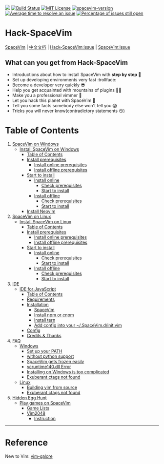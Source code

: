 [![](https://spacevim.org/img/build-with-SpaceVim.svg)](https://spacevim.org)
[![Build Status](https://travis-ci.org/Gabirel/Hack-SpaceVim.svg?branch=master)](https://travis-ci.org/Gabirel/Hack-SpaceVim)
[![MIT License](https://img.shields.io/badge/license-MIT-blue.svg?style=flat)](LICENSE)
[![spacevim-version](https://img.shields.io/badge/spacevim-v0.5.0--dev-ff69b4.svg)](https://spacevim.org)
[![Average time to resolve an issue](http://isitmaintained.com/badge/resolution/Gabirel/Hack-SpaceVim.svg)](http://isitmaintained.com/project/Gabirel/Hack-SpaceVim "Average time to resolve an issue")
[![Percentage of issues still open](http://isitmaintained.com/badge/open/Gabirel/Hack-SpaceVim.svg)](http://isitmaintained.com/project/Gabirel/Hack-SpaceVim "Percentage of issues still open")

# Hack-SpaceVim

[SpaceVim][spacevim] | [中文文档](README_zh_CN.md) | [Hack-SpaceVim:issue][Hack-SpaceVim:issue-tracker] | [SpaceVim:issue][SpaceVim:issue-tracker]

## What can you get from Hack-SpaceVim

* Introductions about how to install SpaceVim with **step by step** :metal:
* Set up developing environments very fast :trollface:
* Become a developer very quickly :sunglasses:
* Help you get acquainted with mountains of plugins :massage_woman:
* Make you a professional vimmer :muscle:
* Let you hack this planet with SpaceVim :new_moon_with_face:
* Tell you some facts somebody else won't tell you :scream:
* Tricks you will never know(contradictory statements :smirk:)

Table of Contents
=================

1. [SpaceVim on Windows][1]
    * [Install SpaceVim on Windows][1-1]
      * [Table of Contents][1-1-0]
      * [Install prerequisites][1-1-1]
         * [Install online prerequisites][1-1-1-1]
         * [Install offline prerequisites][1-1-1-2]
      * [Start to install][1-1-2]
         * [Install online][1-1-2-1]
            * [Check prerequisites][1-1-2-1-1]
            * [Start to install][1-1-2-1-2]
         * [Install offline][1-1-2-2]
            * [Check prerequisites][1-1-2-2-1]
            * [Start to install][1-1-2-2-2]
      * [Install Neovim][1-1-3]
2. [SpaceVim on Linux][2]
   * [Install SpaceVim on Linux][2-1]
      * [Table of Contents][2-1-0]
      * [Install prerequisites][2-1-1]
         * [Install online prerequisites][2-1-1-1]
         * [Install offline prerequisites][2-1-1-2]
      * [Start to install][2-1-2]
         * [Install online][2-1-2-1]
            * [Check prerequisites][2-1-2-1-1]
            * [Start to install][2-1-2-1-2]
         * [Install offline][2-1-2-2]
            * [Check prerequisites][2-1-2-2-1]
            * [Start to install][2-1-2-2-2]
3. [IDE][ide]
   * [IDE for JavaScript][ide-for-javascript]
      * [Table of Contents][ide-for-js-table-of-contents]
      * [Requirements][ide-for-js-requirements]
      * [Installation][ide-for-js-installation]
         * [SpaceVim][ide-for-js-spacevim]
         * [Install npm or cnpm][ide-for-js-install-npm-or-cnpm]
         * [Install tern][ide-for-js-install-tern]
         * [Add config into your ~/.SpaceVim.d/init.vim][ide-for-js-add-config-into-your-spacevimdinitvim]
      * [Config][ide-for-js-config]
      * [Credits &amp; Thanks][ide-for-js-thanks]
3. [FAQ][faq]
    * [Windows][faq-windows]
      * [Set up your PATH][set-up-your-path]
      * [without python support][without-python-support]
      * [SpaceVim gets frozen easily][spacevim-gets-frozen-easily]
      * [vcruntime140.dll Error][vcruntime140dll-error]
      * [Installing on Windows is too complicated][installing-on-windows-is-too-complicated]
      * [Exuberant ctags not found][exuberant-ctags-not-found-windows]
    * [Linux][faq-linux]
      * [Building vim from source][building-vim-from-source]
      * [Exuberant ctags not found][exuberant-ctags-not-found-linux]
4. [Hidden Egg Hunt][hidden-egg-hunt]
    * [Play games on SpaceVim][play-games-on-spacevim]
      * [Game Lists][game-lists]
      * [Vim2048][vim2048]
        * [Instruction][vim2048-instruction]

---------------------------

# Reference

New to Vim: [vim-galore][]


[spacevim]: https://github.com/spacevim/spacevim
[Hack-SpaceVim:issue-tracker]: https://github.com/Gabirel/Hack-SpaceVim/issues
[SpaceVim:issue-tracker]: https://github.com/spacevim/spacevim/issues
[vim-galore]: https://github.com/mhinz/vim-galore

[1]: en_US/installation/installation-for-windows.md#install-spacevim-on-windows
[1-1]: en_US/installation/installation-for-windows.md#install-spacevim-on-windows
[1-1-0]: en_US/installation/installation-for-windows.md#table-of-contents
[1-1-1]: en_US/installation/installation-for-windows.md#install-prerequisites
[1-1-1-1]: en_US/installation/installation-for-windows.md#install-online-prerequisites
[1-1-1-2]: en_US/installation/installation-for-windows.md#install-offline-prerequisites
[1-1-2]: en_US/installation/installation-for-windows.md#start-to-install
[1-1-2-1]: en_US/installation/installation-for-windows.md#install-online
[1-1-2-1-1]: en_US/installation/installation-for-windows.md#check-prerequisites
[1-1-2-1-2]: en_US/installation/installation-for-windows.md#start-to-install-1
[1-1-2-2]: en_US/installation/installation-for-windows.md#install-offline
[1-1-2-2-1]: en_US/installation/installation-for-windows.md#check-prerequisites-1
[1-1-2-2-2]: en_US/installation/installation-for-windows.md#start-to-install-2
[1-1-3]: en_US/installation/installation-for-windows.md#install-neovim

[2]: en_US/installation/installation-for-linux.md#install-spacevim-on-linux
[2-1]: en_US/installation/installation-for-linux.md#install-spacevim-on-linux
[2-1-0]: en_US/installation/installation-for-linux.md#table-of-contents
[2-1-1]: en_US/installation/installation-for-linux.md#install-prerequisites
[2-1-1-1]: en_US/installation/installation-for-linux.md#install-online-prerequisites
[2-1-1-2]: en_US/installation/installation-for-linux.md#install-offline-prerequisites
[2-1-2]: en_US/installation/installation-for-linux.md#start-to-install
[2-1-2-1]: en_US/installation/installation-for-linux.md#install-online
[2-1-2-1-1]: en_US/installation/installation-for-linux.md#check-prerequisites
[2-1-2-1-2]: en_US/installation/installation-for-linux.md#start-to-install-1
[2-1-2-2]: en_US/installation/installation-for-linux.md#install-offline
[2-1-2-2-1]: en_US/installation/installation-for-linux.md#check-prerequisites-1
[2-1-2-2-2]: en_US/installation/installation-for-linux.md#start-to-install-2

[ide]: en_US/IDE
[ide-for-javascript]: en_US/IDE/JavaScript.md#ide-for-javascript
[ide-for-js-table-of-contents]: en_US/IDE/JavaScript.md#table-of-contents
[ide-for-js-requirements]: en_US/IDE/JavaScript.md#requirements
[ide-for-js-installation]: en_US/IDE/JavaScript.md#installation
[ide-for-js-spacevim]: en_US/IDE/JavaScript.md#spacevim
[ide-for-js-install-npm-or-cnpm]: en_US/IDE/JavaScript.md#install-npm-or-cnpm
[ide-for-js-install-tern]: en_US/IDE/JavaScript.md#install-tern
[ide-for-js-add-config-into-your-spacevimdinitvim]: en_US/IDE/JavaScript.md#add-config-into-your-spacevimdinitvim
[ide-for-js-config]: en_US/IDE/JavaScript.md#config
[ide-for-js-thanks]: en_US/IDE/JavaScript.md#credits--thanks

[faq]: en_US/FAQ.md#faq
[faq-windows]: en_US/FAQ.md#windows
[set-up-your-path]: en_US/FAQ.md#set-up-your-path
[without-python-support]: en_US/FAQ.md#without-python-support
[spacevim-gets-frozen-easily]: en_US/FAQ.md#spacevim-gets-frozen-easily
[vcruntime140dll-error]: en_US/FAQ.md#vcruntime140dll-error
[installing-on-windows-is-too-complicated]: en_US/FAQ.md#installing-on-windows-is-too-complicated
[exuberant-ctags-not-found-windows]: en_US/FAQ.md#exuberant-ctags-not-found
[faq-linux]: en_US/FAQ.md#linux
[building-vim-from-source]: en_US/FAQ.md#building-vim-from-source
[exuberant-ctags-not-found-linux]: en_US/FAQ.md#exuberant-ctags-not-found-1

[hidden-egg-hunt]: en_US/hidden_Egg_Hunt
[play-games-on-spacevim]: en_US/hidden_Egg_Hunt/play-games.md#play-games-on-spacevim
[game-lists]: en_US/hidden_Egg_Hunt/play-games.md#game-lists
[vim2048]: en_US/hidden_Egg_Hunt/play-games.md#vim2048
[vim2048-instruction]: en_US/hidden_Egg_Hunt/play-games.md#instruction
